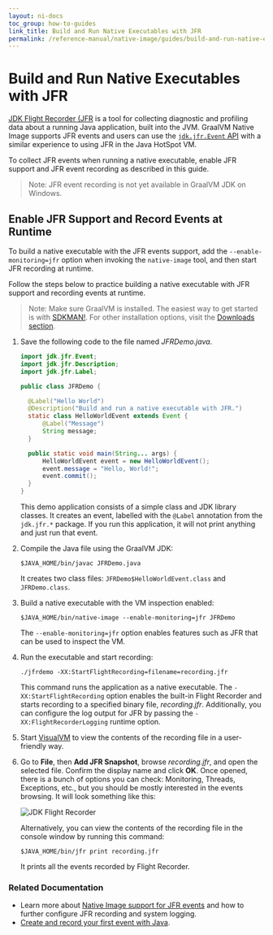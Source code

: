 ```yaml
---
layout: ni-docs
toc_group: how-to-guides
link_title: Build and Run Native Executables with JFR
permalink: /reference-manual/native-image/guides/build-and-run-native-executable-with-jfr/
---
```


# Build and Run Native Executables with JFR

[JDK Flight Recorder (JFR](https://docs.oracle.com/javacomponents/jmc-5-4/jfr-runtime-guide/about.htm) is a tool for collecting diagnostic and profiling data about a running Java application, built into the JVM. 
GraalVM Native Image supports JFR events and users can use the [`jdk.jfr.Event` API](https://docs.oracle.com/en/java/javase/22/docs/api/jdk.jfr/jdk/jfr/Event.html) with a similar experience to using JFR in the Java HotSpot VM.

To collect JFR events when running a native executable, enable JFR support and JFR event recording as described in this guide.

> Note: JFR event recording is not yet available in GraalVM JDK on Windows.

## Enable JFR Support and Record Events at Runtime

To build a native executable with the JFR events support, add the `--enable-monitoring=jfr` option when invoking the `native-image` tool, and then start JFR recording at runtime. 

Follow the steps below to practice building a native executable with JFR support and recording events at runtime.

> Note: Make sure GraalVM is installed. The easiest way to get started is with [SDKMAN!](https://sdkman.io/jdks#graal). For other installation options, visit the [Downloads section](https://www.graalvm.org/downloads/).

1. Save the following code to the file named _JFRDemo.java_.

    ```java
    import jdk.jfr.Event;
    import jdk.jfr.Description;
    import jdk.jfr.Label;

    public class JFRDemo {

      @Label("Hello World")
      @Description("Build and run a native executable with JFR.")
      static class HelloWorldEvent extends Event {
          @Label("Message")
          String message;
      }

      public static void main(String... args) {
          HelloWorldEvent event = new HelloWorldEvent();
          event.message = "Hello, World!";
          event.commit();
      }
    }
    ```

    This demo application consists of a simple class and JDK library classes.
    It creates an event, labelled with the `@Label` annotation from the `jdk.jfr.*` package.
    If you run this application, it will not print anything and just run that event.

2. Compile the Java file using the GraalVM JDK:
    ```shell 
    $JAVA_HOME/bin/javac JFRDemo.java
    ```
    It creates two class files: `JFRDemo$HelloWorldEvent.class`	and `JFRDemo.class`.

3. Build a native executable with the VM inspection enabled:
    ```shell
    $JAVA_HOME/bin/native-image --enable-monitoring=jfr JFRDemo
    ```
    The `--enable-monitoring=jfr` option enables features such as JFR that can be used to inspect the VM.

4. Run the executable and start recording:
    ```shell
    ./jfrdemo -XX:StartFlightRecording=filename=recording.jfr
    ```
    This command runs the application as a native executable. 
    The `-XX:StartFlightRecording` option enables the built-in Flight Recorder and starts recording to a specified binary file, _recording.jfr_. 
    Additionally, you can configure the log output for JFR by passing the `-XX:FlightRecorderLogging` runtime option.

5. Start [VisualVM](https://visualvm.github.io/) to view the contents of the recording file in a user-friendly way.

6. Go to **File**, then **Add JFR Snapshot**, browse _recording.jfr_, and open the selected file. 
Confirm the display name and click **OK**. Once opened, there is a bunch of options you can check: Monitoring, Threads, Exceptions, etc., but you should be mostly interested in the events browsing. 
It will look something like this:

    ![JDK Flight Recorder](img/jfr.png)

    Alternatively, you can view the contents of the recording file in the console window by running this command:

    ```shell
    $JAVA_HOME/bin/jfr print recording.jfr
    ```
    It prints all the events recorded by Flight Recorder.

### Related Documentation

- Learn more about [Native Image support for JFR events](../JFR.md) and how to further configure JFR recording and system logging.
- [Create and record your first event with Java](https://docs.oracle.com/en/java/javase/23/jfapi/creating-and-recording-your-first-event.html).